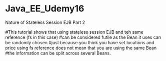 # Java_EE_Udemy16
Nature of Stateless Session EJB Part 2

#This tutorial shows that using stateless session EJB and teh same reference (fs in this case) 
#can be considered futile as the Bean it uses can be randomly chosen
#just because you think you have set locations and price using fs reference does not mean that you are using the same Bean 
#the information can be split across several Beans.
